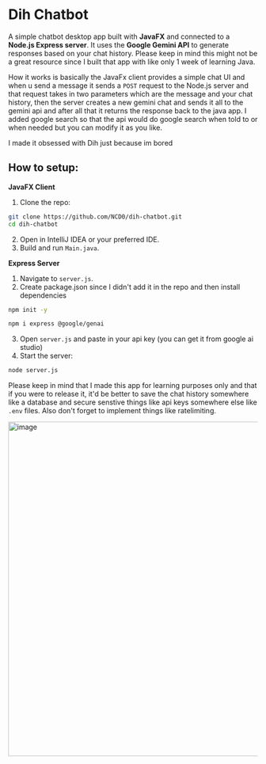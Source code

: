 # Dih Chatbot

A simple chatbot desktop app built with **JavaFX** and connected to a **Node.js Express server**. It uses the **Google Gemini API** to generate responses based on your chat history.
Please keep in mind this might not be a great resource since I built that app with like only 1 week of learning Java.

How it works is basically the JavaFx client provides a simple chat UI and when u send a message it sends a `POST` request to the Node.js server and that request takes in two parameters which are the message and your chat history, then the server creates a new gemini chat and sends it all to the gemini api and after all that it returns the response back to the java app.
I added google search so that the api would do google search when told to or when needed but you can modify it as you like.

I made it obsessed with Dih just because im bored

## How to setup:
**JavaFX Client**
1. Clone the repo:
```bash
git clone https://github.com/NCD0/dih-chatbot.git
cd dih-chatbot
```
2. Open in IntelliJ IDEA or your preferred IDE.
3. Build and run `Main.java`.

**Express Server**
1. Navigate to `server.js`.
2. Create package.json since I didn't add it in the repo and then install dependencies
```bash
npm init -y
```
```bash
npm i express @google/genai
```
3. Open `server.js` and paste in your api key (you can get it from google ai studio)
4. Start the server:
```bash
node server.js
```

Please keep in mind that I made this app for learning purposes only and that if you were to release it, it'd be better to save the chat history somewhere like a database and secure senstive things like api keys somewhere else like `.env` files. Also don't forget to implement things like ratelimiting.

<img width="803" height="676" alt="image" src="https://github.com/user-attachments/assets/1520e8b1-332f-465d-b6a8-e463c8bb431d" />
